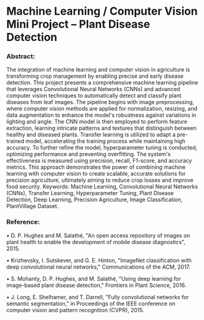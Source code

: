 # Machine Learning / Computer Vision Mini Project – Plant Disease Detection 
### Abstract:
The integration of machine learning and computer vision in agriculture is transforming crop management by enabling precise
and early disease detection. This project presents a comprehensive machine learning pipeline that leverages Convolutional Neural Networks (CNNs)
and advanced computer vision techniques to automatically detect and classify plant diseases from leaf images. The pipeline begins with image
preprocessing, where computer vision methods are applied for normalization, resizing, and data augmentation to enhance the model's robustness 
against variations in lighting and angle. The CNN model is then employed to perform feature extraction, learning intricate patterns and textures 
that distinguish between healthy and diseased plants. Transfer learning is utilized to adapt a pre-trained model, accelerating the training process 
while maintaining high accuracy. To further refine the model, hyperparameter tuning is conducted, optimizing performance and preventing overfitting. 
The system's effectiveness is measured using precision, recall, F1-score, and accuracy metrics. This approach demonstrates the power of combining machine 
learning with computer vision to create scalable, accurate solutions for precision agriculture, ultimately aiming to reduce crop losses and improve food security. 
Keywords:
Machine Learning, Convolutional Neural Networks (CNNs), Transfer Learning, Hyperparameter Tuning, Plant Disease Detection, Deep Learning, Precision Agriculture, Image Classification, PlantVillage Dataset.
 
### Reference:
•	D. P. Hughes and M. Salathé, "An open access repository of images on plant health to enable the development of mobile disease diagnostics", 2015.

•	Krizhevsky, I. Sutskever, and G. E. Hinton, "ImageNet classification with deep convolutional neural networks," Communications of the ACM, 2017.

•	S. Mohanty, D. P. Hughes, and M. Salathé, "Using deep learning for image-based plant disease detection," Frontiers in Plant Science, 2016.

•	J. Long, E. Shelhamer, and T. Darrell, "Fully convolutional networks for semantic segmentation," in Proceedings of the IEEE conference on computer vision and pattern recognition (CVPR), 2015.

